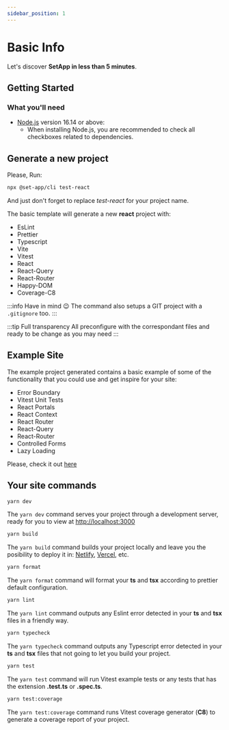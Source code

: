 ```yaml
---
sidebar_position: 1
---
```


# Basic Info

Let's discover **SetApp in less than 5 minutes**.

## Getting Started

### What you'll need

- [Node.js](https://nodejs.org/en/download/) version 16.14 or above:
  - When installing Node.js, you are recommended to check all checkboxes related to dependencies.

## Generate a new project

Please, Run:

```bash
npx @set-app/cli test-react
```

And just don't forget to replace _test-react_ for your project name.

The basic template will generate a new **react** project with:

- EsLint
- Prettier
- Typescript
- Vite
- Vitest
- React
- React-Query
- React-Router
- Happy-DOM
- Coverage-C8

:::info Have in mind 😉
The command also setups a GIT project with a `.gitignore` too.
:::

:::tip Full transparency
All preconfigure with the correspondant files and ready to be change as you may need
:::

## Example Site

The example project generated contains a basic example of some of the functionality that you could use and get inspire for your site:

- Error Boundary
- Vitest Unit Tests
- React Portals
- React Context
- React Router
- React-Query
- React-Router
- Controlled Forms
- Lazy Loading

Please, check it out [here](https://nodejs.org/en/download/)

## Your site commands

```bash
yarn dev
```

The `yarn dev` command serves your project through a development server, ready for you to view at [http://localhost:3000](http://localhost:3000)

```bash
yarn build
```

The `yarn build` command builds your project locally and leave you the posibility to deploy it in: [Netlify](http), [Vercel](http), etc.

```bash
yarn format
```

The `yarn format` command will format your **ts** and **tsx** according to prettier default configuration.

```bash
yarn lint
```

The `yarn lint` command outputs any Eslint error detected in your **ts** and **tsx** files in a friendly way.

```bash
yarn typecheck
```

The `yarn typecheck` command outputs any Typescript error detected in your **ts** and **tsx** files that not going to let you build your project.

```bash
yarn test
```

The `yarn test` command will run Vitest example tests or any tests that has the extension **.test.ts** or **.spec.ts**.

```bash
yarn test:coverage
```

The `yarn test:coverage` command runs Vitest coverage generator (**C8**) to generate a coverage report of your project.
